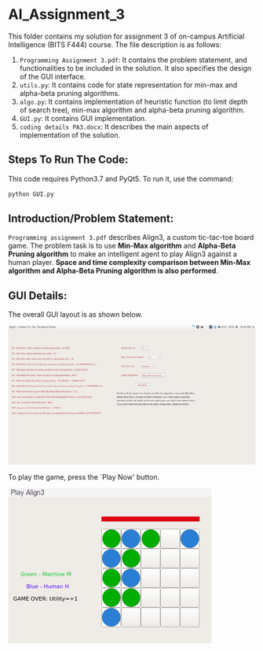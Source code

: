 # AI_Assignment_3

This folder contains my solution for assignment 3 of on-campus Artificial Intelligence (BITS F444) course. The file description is as follows:

1. `Programming Assignment 3.pdf`: It contains the problem statement, and functionalities to be included in the solution. It also specifies the design of the GUI interface.
2. `utils.py`: It contains code for state representation for min-max and alpha-beta pruning algorithms.
3. `algo.py`: It contains implementation of heuristic function (to limit depth of search tree), min-max algorithm and alpha-beta pruning algorithm.
4. `GUI.py`: It contains GUI implementation.
5. `coding details PA3.docx`: It describes the main aspects of implementation of the solution.

## Steps To Run The Code:
This code requires Python3.7 and PyQt5. To run it, use the command:
```sh
python GUI.py
``` 
## Introduction/Problem Statement:

`Programming assignment 3.pdf` describes Align3, a custom tic-tac-toe board game. The problem task is to use **Min-Max algorithm** and **Alpha-Beta Pruning algorithm** to make an intelligent agent to play Align3 against a human player. **Space and time complexity comparison between Min-Max algorithm and Alpha-Beta Pruning algorithm is also performed**.

## GUI Details:
The overall GUI layout is as shown below.

![GUI Layout](./imgs/gui.png)

To play the game, press the `Play Now' button.

![Play Now](./imgs/gui1.png)

